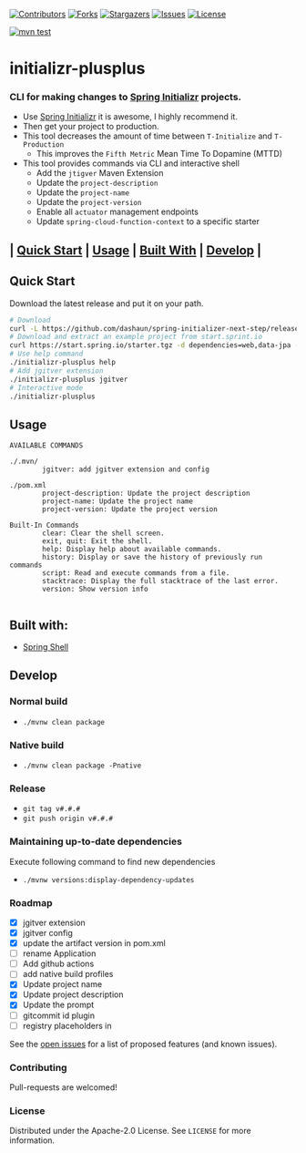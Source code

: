 [![Contributors][contributors-shield]][contributors-url]
[![Forks][forks-shield]][forks-url]
[![Stargazers][stars-shield]][stars-url]
[![Issues][issues-shield]][issues-url]
[![License][license-shield]][license-url]

[![mvn test](https://github.com/dashaun/spring-initializer-next-step/actions/workflows/mvn-test.yml/badge.svg)](https://github.com/dashaun/spring-initializer-next-step/actions/workflows/mvn-test.yml)

# initializr-plusplus
### CLI for making changes to [Spring Initializr](https://start.spring.io) projects.

- Use [Spring Initializr](https://start.spring.io) it is awesome, I highly recommend it.
- Then get your project to production.
- This tool decreases the amount of time between `T-Initialize` and `T-Production`
  - This improves the `Fifth Metric` Mean Time To Dopamine (MTTD)
- This tool provides commands via CLI and interactive shell
  - Add the `jtigver` Maven Extension
  - Update the `project-description`
  - Update the `project-name`
  - Update the `project-version`
  - Enable all `actuator` management endpoints
  - Update `spring-cloud-function-context` to a specific starter

## | [Quick Start](#quick-start) | [Usage](#usage) | [Built With](#built-with) | [Develop](#develop) |

## Quick Start

Download the latest release and put it on your path.

```bash
# Download 
curl -L https://github.com/dashaun/spring-initializer-next-step/releases/download/v0.0.1/initializr-plusplus-linux-amd64 --output initializr-plusplus
# Download and extract an example project from start.sprint.io
curl https://start.spring.io/starter.tgz -d dependencies=web,data-jpa -d type=maven-project -d baseDir=./ | tar -xzvf -
# Use help command
./initializr-plusplus help
# Add jgitver extension
./initializr-plusplus jgitver
# Interactive mode
./initializr-plusplus
```

## Usage

```text
AVAILABLE COMMANDS

./.mvn/
        jgitver: add jgitver extension and config

./pom.xml
        project-description: Update the project description
        project-name: Update the project name
        project-version: Update the project version

Built-In Commands
        clear: Clear the shell screen.
        exit, quit: Exit the shell.
        help: Display help about available commands.
        history: Display or save the history of previously run commands
        script: Read and execute commands from a file.
        stacktrace: Display the full stacktrace of the last error.
        version: Show version info
        
```

## Built with:

* [Spring Shell](https://spring.io/projects/spring-shell)

## Develop

### Normal build

- `./mvnw clean package`

### Native build

- `./mvnw clean package -Pnative`

### Release

- `git tag v#.#.#`
- `git push origin v#.#.#`

### Maintaining up-to-date dependencies

Execute following command to find new dependencies

- `./mvnw versions:display-dependency-updates`

### Roadmap

- [X] jgitver extension
- [X] jgitver config
- [X] update the artifact version in pom.xml
- [ ] rename Application
- [ ] Add github actions
- [ ] add native build profiles
- [X] Update project name
- [X] Update project description
- [X] Update the prompt
- [ ] gitcommit id plugin
- [ ] registry placeholders in <properties>

See the [open issues](https://github.com/dashaun/spring-initializer-next-step/issues) for a list of proposed features (and known issues).

### Contributing

Pull-requests are welcomed!

### License

Distributed under the Apache-2.0 License. See `LICENSE` for more information.

[contributors-shield]: https://img.shields.io/github/contributors/dashaun/spring-initializer-next-step.svg?style=for-the-badge
[contributors-url]: https://github.com/dashaun/spring-initializer-next-step/graphs/contributors
[forks-shield]: https://img.shields.io/github/forks/dashaun/spring-initializer-next-step.svg?style=for-the-badge
[forks-url]: https://github.com/dashaun/spring-initializer-next-step/network/members
[stars-shield]: https://img.shields.io/github/stars/dashaun/spring-initializer-next-step.svg?style=for-the-badge
[stars-url]: https://github.com/dashaun/spring-initializer-next-step/stargazers
[issues-shield]: https://img.shields.io/github/issues/dashaun/spring-initializer-next-step.svg?style=for-the-badge
[issues-url]: https://github.com/dashaun/spring-initializer-next-step/issues
[license-shield]: https://img.shields.io/github/license/dashaun/spring-initializer-next-step.svg?style=for-the-badge
[license-url]: https://github.com/dashaun/spring-initializer-next-step/blob/master/LICENSE.txt